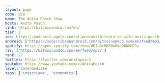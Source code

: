```yaml
---
layout: page
code: BCO
name: The Anita Posch Show
hosts: Anita Posch
link: https://bitcoinundco.com/en/
tier: 3
ios: https://podcasts.apple.com/at/podcast/bitcoin-co-with-anita-posch-english/id1432576313
android: ['https://subscribeonandroid.com/bitcoinundco.com/en/feed/mp3/']
spotify: https://open.spotify.com/show/0EJu3cMWF0AMxeO8NMH71z
rss: ['https://bitcoinundco.com/en/feed/mp3/']
rank: 27
twitter: https://twitter.com/anitaposch
youtube: https://www.youtube.com/c/AnitaPosch
level: Intermediate
tags: ['interviews', 'economics']
---
```


